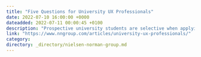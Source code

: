 ```yaml
---
title: "Five Questions for University UX Professionals"
date: 2022-07-10 16:00:00 +0000
dateadded: 2022-07-11 00:00:45 +0100
description: "Prospective university students are selective when applying to schools. They share many of the same questions and expect communications to be personalized."
link: "https://www.nngroup.com/articles/university-ux-professionals/"
category:
directory: _directory/nielsen-norman-group.md
---
```

